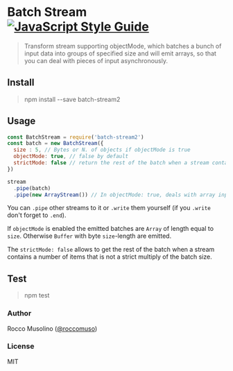 # Batch Stream [![JavaScript Style Guide](https://img.shields.io/badge/code_style-standard-brightgreen.svg)](https://standardjs.com)

> Transform stream supporting objectMode, which batches a bunch of input data into groups of specified size and will emit arrays, so that you can deal with pieces of input asynchronously.

## Install

> npm install --save batch-stream2

## Usage

```javascript
const BatchStream = require('batch-stream2')
const batch = new BatchStream({
  size : 5, // Bytes or N. of objects if objectMode is true
  objectMode: true, // false by default
  strictMode: false // return the rest of the batch when a stream contains a number of items that is not a strict multiply of the batch size
})

stream
  .pipe(batch)
  .pipe(new ArrayStream()) // In objectMode: true, deals with array input from pipe.
```

You can `.pipe` other streams to it or `.write` them yourself (if you `.write` don't forget to `.end`).

If `objectMode` is enabled the emitted batches are `Array` of length equal to `size`. Otherwise `Buffer` with byte `size`-length are emitted.

The `strictMode: false` allows to get the rest of the batch when a stream contains a number of items that is not a strict multiply of the batch size.

## Test

> npm test


### Author

Rocco Musolino ([@roccomuso](https://twitter.com/roccomuso))

### License

MIT
